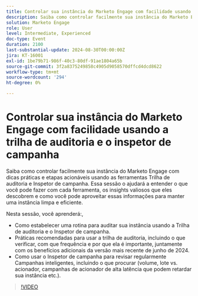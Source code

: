 ```yaml
---
title: Controlar sua instância do Marketo Engage com facilidade usando a trilha de auditoria e o inspetor de campanha
description: Saiba como controlar facilmente sua instância do Marketo Engage com dicas práticas e etapas acionáveis usando as ferramentas Trilha de auditoria e Inspetor de campanha. Essa sessão o ajudará a entender o que você pode fazer com cada ferramenta, os insights valiosos que eles descobrem e como você pode aproveitar essas informações para manter uma instância limpa e eficiente.  Nesta sessão, você aprenderá a estabelecer uma rotina para auditar sua instância usando a Trilha de auditoria e o Inspetor de campanha.  Práticas recomendadas para usar a trilha de auditoria, incluindo o que verificar, com que frequência e por que ela é importante, juntamente com os benefícios adicionais da versão mais recente de junho de 2024.  Como usar o Inspetor de campanha para revisar regularmente Campanhas inteligentes, incluindo o que procurar (volume, lote vs. acionador, campanhas de acionador de alta latência que podem retardar sua instância etc.).
solution: Marketo Engage
role: User
level: Intermediate, Experienced
doc-type: Event
duration: 2100
last-substantial-update: 2024-08-30T00:00:00Z
jira: KT-16001
exl-id: 1be79b71-986f-40c3-80df-91ae1804a65b
source-git-commit: 3f2a8375249858c4905d9058570dffcd4dcd8622
workflow-type: tm+mt
source-wordcount: '294'
ht-degree: 0%

---
```


# Controlar sua instância do Marketo Engage com facilidade usando a trilha de auditoria e o inspetor de campanha

Saiba como controlar facilmente sua instância do Marketo Engage com dicas práticas e etapas acionáveis usando as ferramentas Trilha de auditoria e Inspetor de campanha. Essa sessão o ajudará a entender o que você pode fazer com cada ferramenta, os insights valiosos que eles descobrem e como você pode aproveitar essas informações para manter uma instância limpa e eficiente.

Nesta sessão, você aprenderá:,

* Como estabelecer uma rotina para auditar sua instância usando a Trilha de auditoria e o Inspetor de campanha.
* Práticas recomendadas para usar a trilha de auditoria, incluindo o que verificar, com que frequência e por que ela é importante, juntamente com os benefícios adicionais da versão mais recente de junho de 2024.
* Como usar o Inspetor de campanha para revisar regularmente Campanhas inteligentes, incluindo o que procurar (volume, lote vs. acionador, campanhas de acionador de alta latência que podem retardar sua instância etc.).

>[!VIDEO](https://video.tv.adobe.com/v/3432944/?learn=on)
